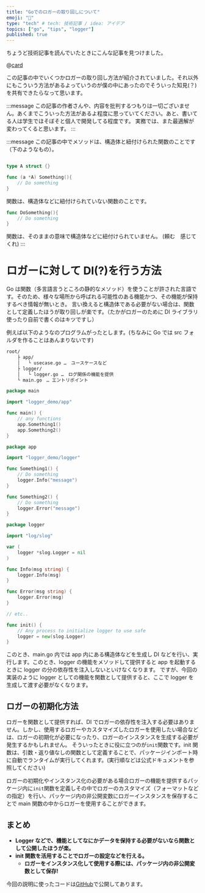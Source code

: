```yaml
---
title: "Goでのロガーの取り回しについて"
emoji: "🦔"
type: "tech" # tech: 技術記事 / idea: アイデア
topics: ["go", "tips", "logger"]
published: true
---
```


ちょうど技術記事を読んでいたときにこんな記事を見つけました。

@[card](https://zenn.dev/mpyw/articles/go-dont-inject-logger)

この記事の中でいくつかロガーの取り回し方法が紹介されていました。それ以外にもこういう方法があるよっていうのが僕の中にあったのでそういった知見(？)を共有できたらなって思います。

:::message
この記事の作者さんや、内容を批判するつもりは一切ございません。あくまでこういった方法があるよ程度に思っていてください。あと、書いてる人は学生でほそぼそと個人で開発してる程度です。
実務では、また最適解が変わってくると思います。
:::

:::message
この記事の中でメソッドは、構造体と紐付けられた関数のことです（下のようなもの）。

```go

type A struct {}

func (a *A) Something(){
    // Do something
}
```

関数は、構造体などに紐付けられていない関数のことです。

```go
func DoSomething(){
    // Do something
}
```

関数は、そのままの意味で構造体などに紐付けられていません。
(頼む　感じてくれ)
:::

# ロガーに対して DI(?)を行う方法

Go は関数（多言語言うところの静的なメソッド）を使うことが許された言語です。そのため、様々な場所から呼ばれる可能性のある機能かつ、その機能が保持するべき情報が無いとき。
言い換えると構造体である必要がない場合は、関数として定義したほうが取り回しが楽です。（たかがロガーのために DI ライブラリ使ったり自前で書くのはキツですし）

例えば以下のようなのプログラムがったとします。(ちなみに Go では src フォルダを作ることはあんまりないです)

```txt
root/
    ├ app/
    │   └ usecase.go …　ユースケースなど
    ├ logger/
    │   └ logger.go …　ログ関係の機能を提供
    └ main.go　… エントリポイント
```

```go:main.go
package main

import "logger_demo/app"

func main() {
	// any functions
	app.Something1()
	app.Something2()
}
```

```go:app/usecase.go
package app

import "logger_demo/logger"

func Something1() {
	// Do something
	logger.Info("message")
}

func Something2() {
	// Do something
	logger.Error("message")
}
```

```go:logger/logger.go
package logger

import "log/slog"

var (
	logger *slog.Logger = nil
)

func Info(msg string) {
	logger.Info(msg)
}

func Error(msg string) {
	logger.Error(msg)
}

// etc..

func init() {
	// Any process to initialize logger to use safe
	logger = new(slog.Logger)
}
```

このとき、main.go 内では app 内にある構造体などを生成し DI などを行い、実行します。このとき、logger の機能をメソッドして提供すると app を起動するときに logger の分の依存性を注入しないといけなくなります。
ですが、今回の実装のように logger としての機能を関数として提供すると、ここで logger を生成して渡す必要がなくなります。

## ロガーの初期化方法

ロガーを関数として提供すれば、DI でロガーの依存性を注入する必要はありません。しかし、使用するロガーやカスタマイズしたロガーを使用したい場合などは、ロガーの初期化が必要になったり、ロガーのインスタンスを生成する必要が発生するかもしれません。
そういったときに役に立つのが`init`関数です。init 関数は、引数・返り値なしの関数として定義することで、パッケージインポート時に自動でランタイムが実行してくれます。(実行順などは公式ドキュメントを参照してください)

ロガーの初期化やインスタンス化の必要がある場合ロガーの機能を提供するパッケージ内に`init`関数を定義しその中でロガーのカスタマイズ（フォーマットなどの指定）を行い、パッケージ内の非公開変数にロガーインスタンスを保存することで main 関数の中からロガーを使用することができます。

## まとめ

- **Logger などで、機能としてなにかデータを保持する必要がないなら関数として公開したほうが楽。**
- **init 関数を活用することでロガーの設定などを行える。**
  - **ロガーをインスタンス化して使用する際には、パッケージ内の非公開変数として保存!**

今回の説明に使ったコードは[GitHub](https://github.com/aqyuki/logger_sample)で公開してあります。
